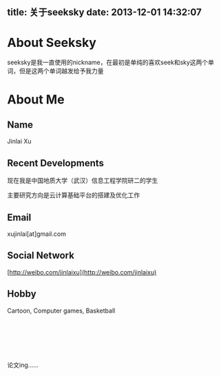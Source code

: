 title: 关于seeksky
date: 2013-12-01 14:32:07
---

# **About Seeksky**

seeksky是我一直使用的nickname，在最初是单纯的喜欢seek和sky这两个单词，但是这两个单词越发给予我力量

# **About Me**

## **Name**

Jinlai Xu

## **Recent Developments**

现在我是中国地质大学（武汉）信息工程学院研二的学生

主要研究方向是云计算基础平台的搭建及优化工作

## **Email**

xujinlai[at]gmail.com

## **Social Network**

[http://weibo.com/jinlaixu](http://weibo.com/jinlaixu)

## **Hobby**

Cartoon, Computer games, Basketball

&nbsp;

&nbsp;

&nbsp;

论文ing......